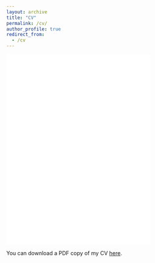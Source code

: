 ```yaml
---
layout: archive
title: "CV"
permalink: /cv/
author_profile: true
redirect_from:
  - /cv
---
```


<iframe src="/files/pdf/my_CV.pdf" width="75%" height="500" frameborder="no" border="0" marginwidth="0" marginheight="0"></iframe>

You can download a PDF copy of my CV [here](/files/pdf/my_CV.pdf).
